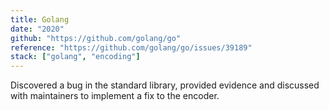 ```yaml
---
title: Golang
date: "2020"
github: "https://github.com/golang/go"
reference: "https://github.com/golang/go/issues/39189"
stack: ["golang", "encoding"]
---
```


Discovered a bug in the standard library, provided evidence and discussed with maintainers to implement a fix to the encoder.
